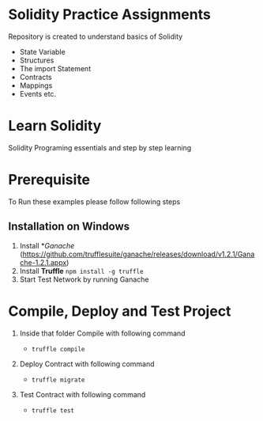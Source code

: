 # Solidity Practice Assignments
Repository is created to  understand basics of Solidity 
- State Variable
- Structures
- The import Statement
- Contracts
- Mappings
- Events etc.


# Learn Solidity
Solidity Programing essentials and step by step learning


# Prerequisite
To Run these examples please follow following steps

## Installation on Windows
1. Install **Ganache* (https://github.com/trufflesuite/ganache/releases/download/v1.2.1/Ganache-1.2.1.appx)
2. Install **Truffle** ```npm install -g truffle```
3. Start Test Network by running Ganache
# Compile, Deploy and Test Project
1. Inside that folder Compile with following command
   - ```truffle compile```

2. Deploy Contract with following command
   - ```truffle migrate```


3. Test Contract with following command
   - ```truffle test```
